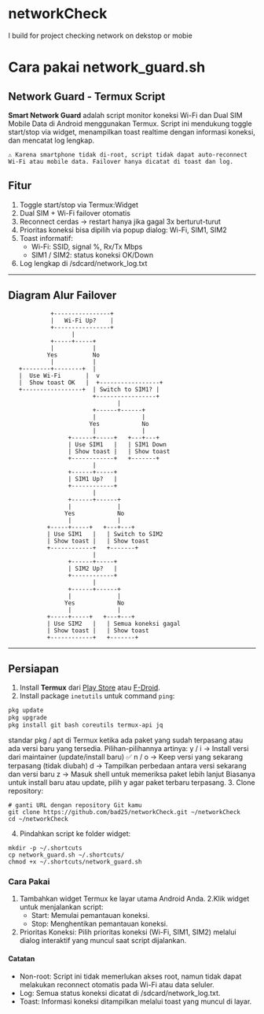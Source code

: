 # networkCheck
I build for project checking network on dekstop or mobie
# Cara pakai network_guard.sh
## Network Guard - Termux Script
**Smart Network Guard** adalah script monitor koneksi Wi-Fi dan Dual SIM Mobile Data di Android menggunakan Termux. Script ini mendukung toggle start/stop via widget, menampilkan toast realtime dengan informasi koneksi, dan mencatat log lengkap.

```⚠️ Karena smartphone tidak di-root, script tidak dapat auto-reconnect Wi-Fi atau mobile data. Failover hanya dicatat di toast dan log.```

## Fitur
1. Toggle start/stop via Termux:Widget
2. Dual SIM + Wi-Fi failover otomatis
3. Reconnect cerdas → restart hanya jika gagal 3x berturut-turut
4. Prioritas koneksi bisa dipilih via popup dialog: Wi-Fi, SIM1, SIM2
5. Toast informatif:
    - Wi-Fi: SSID, signal %, Rx/Tx Mbps
    - SIM1 / SIM2: status koneksi OK/Down
6. Log lengkap di /sdcard/network_log.txt

---
## Diagram Alur Failover
```
            +----------------+
            |   Wi-Fi Up?    |
            +----------------+
                  |
            +-----+-----+
            |           |
           Yes          No
            |           |
   +--------+--------+  |
   |  Use Wi-Fi       |  v
   |  Show toast OK   |  +-----------------+
   +-----------------+  | Switch to SIM1? |
                        +-----------------+
                               |
                        +------+------+
                        |             |
                       Yes            No
                        |             |
                 +------+-----+   +---+---+
                 | Use SIM1   |   | SIM1 Down
                 | Show toast |   | Show toast
                 +------------+   +-------+
                        |
                 +------+-----+
                 | SIM1 Up?   |
                 +------------+
                        |
                 +------+------+
                 |             |
                Yes            No
                 |             |
           +-----+-----+   +---+---+
           | Use SIM1   |   | Switch to SIM2
           | Show toast |   | Show toast
           +------------+   +-------+
                        |
                 +------+-----+
                 | SIM2 Up?   |
                 +------------+
                        |
                 +------+------+
                 |             |
                Yes            No
                 |             |
           +-----+-----+   +---+---+
           | Use SIM2   |   | Semua koneksi gagal
           | Show toast |   | Show toast
           +------------+   +-------+
```
---

## Persiapan

1. Install **Termux** dari [Play Store](https://play.google.com/store/apps/details?id=com.termux&utm_source=chatgpt.com&pli=1) atau [F-Droid](https://f-droid.org/packages/com.termux.widget).
2. Install package `inetutils` untuk command `ping`:
```bash
pkg update
pkg upgrade
pkg install git bash coreutils termux-api jq
```
standar pkg / apt di Termux ketika ada paket yang sudah terpasang atau ada versi baru yang tersedia. Pilihan-pilihannya artinya:
y / i → Install versi dari maintainer (update/install baru) ✅
n / o → Keep versi yang sekarang terpasang (tidak diubah)
d → Tampilkan perbedaan antara versi sekarang dan versi baru
z → Masuk shell untuk memeriksa paket lebih lanjut
Biasanya untuk install baru atau update, pilih y agar paket terbaru terpasang.
3. Clone repository:
```
# ganti URL dengan repository Git kamu
git clone https://github.com/bad25/networkCheck.git ~/networkCheck
cd ~/networkCheck
```
4. Pindahkan script ke folder widget:
```
mkdir -p ~/.shortcuts
cp network_guard.sh ~/.shortcuts/
chmod +x ~/.shortcuts/network_guard.sh
```
### Cara Pakai
1. Tambahkan widget Termux ke layar utama Android Anda.
2.Klik widget untuk menjalankan script:
    - Start: Memulai pemantauan koneksi.
    - Stop: Menghentikan pemantauan koneksi.
3. Prioritas Koneksi: Pilih prioritas koneksi (Wi-Fi, SIM1, SIM2) melalui dialog interaktif yang muncul saat script dijalankan.

#### Catatan
- Non-root: Script ini tidak memerlukan akses root, namun tidak dapat melakukan reconnect otomatis pada Wi-Fi atau data seluler.
- Log: Semua status koneksi dicatat di /sdcard/network_log.txt.
- Toast: Informasi koneksi ditampilkan melalui toast yang muncul di layar.